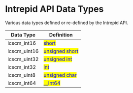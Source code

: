 # Intrepid API Data Types

Various data types defined or re-defined by the Intrepid API.

| Data Type     | Definition                                      |
| ------------- | ----------------------------------------------- |
| icscm\_int16  | <mark style="color:blue;">short</mark>          |
| icscm\_uint16 | <mark style="color:blue;">unsigned short</mark> |
| icscm\_uint32 | <mark style="color:blue;">unsigned int</mark>   |
| icscm\_int32  | <mark style="color:blue;">int</mark>            |
| icscm\_uint8  | <mark style="color:blue;">unsigned char</mark>  |
| icscm\_int64  | <mark style="color:blue;">\_\_int64</mark>      |
